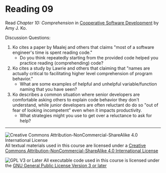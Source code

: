 # Reading 09

Read _Chapter 10: Comprehension_ in [Cooperative Software Development](https://faculty.washington.edu/ajko/books/cooperative-software-development/) by Amy J. Ko.

Discussion Questions:

1. Ko cites a paper by Maalej and others that claims "most of a software engineer's time is spent reading code."
   - Do you think repeatedly starting from the provided code helped you practice reading (comprehending) code?
2. Ko cites a study by Lawrie and others that claiming that "names are actually critical to facilitating higher level comprehension of program behavior."
   - What are some examples of helpful and unhelpful variable/function naming that you have seen?
3. Ko describes a common situation where senior developers are comfortable asking others to explain code behavior they don't understand, while junior developers are often reluctant do do so "out of fear of looking incompetent" even when it impacts productivity.
   - What strategies might you use to get over a reluctance to ask for help?
    
---

![Creative Commons Attribution-NonCommercial-ShareAlike 4.0 International License](https://i.creativecommons.org/l/by-nc-sa/4.0/88x31.png "Creative Commons Attribution-NonCommercial-ShareAlike 4.0 International License") All textual materials used in this course are licensed under a [Creative Commons Attribution-NonCommercial-ShareAlike 4.0 International License](http://creativecommons.org/licenses/by-nc-sa/4.0/)

![GPL V3 or Later](https://www.gnu.org/graphics/gplv3-or-later-sm.png "GPL V3 or later") All executable code used in this course is licensed under the [GNU General Public License Version 3 or later](https://www.gnu.org/licenses/gpl.txt)
